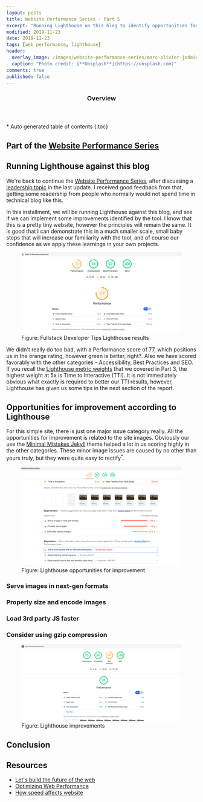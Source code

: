 ```yaml
---
layout: posts
title: Website Performance Series - Part 5
excerpt: "Running Lighthouse on this blog to identify opportunities for improvement"
modified: 2019-11-23
date: 2019-11-23
tags: [web performance, lighthouse]
header: 
  overlay_image: /images/website-performance-series/marc-olivier-jodoin-nqoinj-ttqm-unsplash.jpg
  caption: "Photo credit: [**Unsplash**](https://unsplash.com)"
comments: true
published: false
---
```


<section id="table-of-contents" class="toc">
  <header>
    <h3>Overview</h3>
  </header>
  <div id="drawer" markdown="1">
  *  Auto generated table of contents
  {:toc}
  </div>
</section>

## Part of the [Website Performance Series](../tags/#web-performance)

## Running Lighthouse against this blog 
We're back to continue the [Website Performance Series](../tags/#web-performance), after discussing a [leadership topic](../website-performance-series-part-4/) in the last update. I received good feedback from that, getting some readership from people who normally would not spend time in technical blog like this.

In this installment, we will be running Lighthouse against this blog, and see if we can implement some improvements identified by the tool. I know that this is a pretty tiny website, however the principles will remain the same. It is good that I can demonstrate this in a much smaller scale, small baby steps that will increase our familiarity with the tool, and of course our confidence as we apply these learnings in your own projects. 
<figure>
	<a href="../../images/website-performance-series/lighthouse-fullstack-developer-tips.png"><img src="../../images/website-performance-series/lighthouse-fullstack-developer-tips.png"></a><figcaption>Figure: Fullstack Developer Tips Lighthouse results</figcaption>
</figure>

We didn't really do too bad, with a Performance score of 77, which positions us in the orange rating, however green is better, right?. Also we have scored favorably with the other categories - Accessibility, Best Practices and SEO. If you recall the [Lighthouse metric weights](../website-performance-series-part-3/) that we covered in Part 3, the highest weight at 5x is Time to Interactive (TTI). It is not immediately obvious what exactly is required to better our TTI results, however, Lighthouse has given us some tips in the next section of the report.

## Opportunities for improvement according to Lighthouse
For this simple site, there is just one major issue category really. All the opportunities for improvement is related to the site images. Obviously our use the [Minimal Mistakes Jekyll](https://mmistakes.github.io/minimal-mistakes/) theme helped a lot in us scoring highly in the other categories. These minor image issues are caused by no other than yours truly, but they were quite easy to rectify<sup>*</sup>.
<figure>
	<a href="../../images/website-performance-series/lighthouse-results-opportunities.png"><img src="../../images/website-performance-series/lighthouse-results-opportunities.png"></a><figcaption>Figure: Lighthouse opportunities for improvement</figcaption>
</figure>

### Serve images in next-gen formats

### Properly size and encode images

### Load 3rd party JS faster

### Consider using gzip compression

<figure>
	<a href="../../images/website-performance-series/lighthouse-improvement.png"><img src="../../images/website-performance-series//lighthouse-improvement.png"></a><figcaption>Figure: Lighthouse improvements</figcaption>
</figure>
  
## Conclusion 

## Resources
- [Let's build the future of the web](https://web.dev/)
- [Optimizing Web Performance](https://speckyboy.com/optimizing-web-performance/)
- [How speed affects website](https://hostingtribunal.com/blog/how-speed-affects-website/)

  
